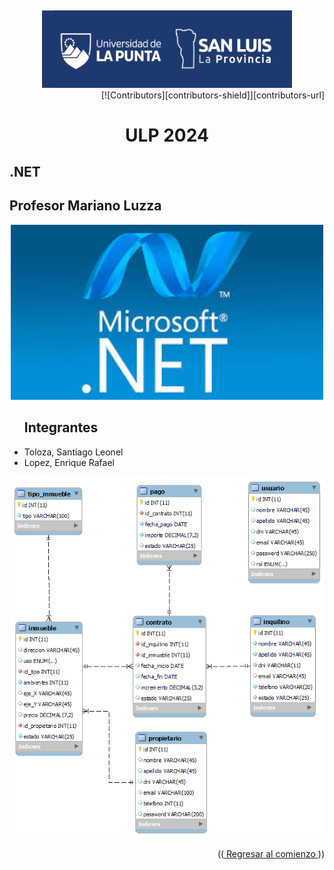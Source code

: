 <a name="readme-top"></a>
<br/>
<div align="center">
  <a href="https://github.com/LeoToloza1/Inmobiliaria-Toloza-Lopez/">
    <img src="https://github.com/LeoToloza1/Inmobiliaria-Toloza-Lopez/blob/main/ulp.png" alt="Logo" width="400" height="">
  </a>
 <div align="right">    
  [![Contributors][contributors-shield]][contributors-url]
 </div> 
  <div>
  <h1  align="center"> ULP 2024</h1>
</div>
<div align="left">
    <h2> .NET </h2>
    <h2>Profesor Mariano Luzza</h2>
</div>
<div align="center">
      <img src="https://github.com/LeoToloza1/Inmobiliaria-Toloza-Lopez/blob/main/netmvc.jpeg" alt="Logo" width="500" height="">
<div>
<div align="left">
  <ul><h2>Integrantes</h2>
    <li> Toloza, Santiago Leonel </li>
    <li> Lopez, Enrique Rafael </li>
  </ul>
</div>
<!-- DER-->    
<div align="center">
  <img src="https://github.com/LeoToloza1/Inmobiliaria-Toloza-Lopez/blob/main/der_inmobilairia.png" alt="DER" width="700" height="">
<div>
<p align="right">((<a href="#readme-top"> Regresar al comienzo </a>))</p>
<!--enlaces-->   

[contributors-shield]: https://img.shields.io/badge/Contribuidores-11-orange?style=for-the-badge&logo=appveyor
[contributors-url]: https://github.com/LeoToloza1/Inmobiliaria-Toloza-Lopez/graphs/traffic

